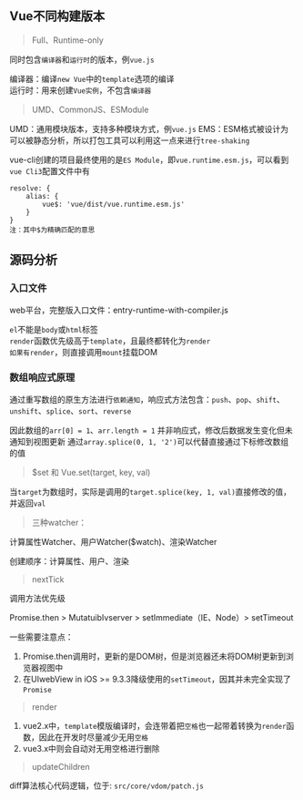 ## Vue不同构建版本  

> Full、Runtime-only

同时包含`编译器`和`运行时`的版本，例`vue.js`  

编译器：编译`new Vue`中的`template`选项的编译  
运行时：用来创建`Vue实例`，不包含`编译器`  

> UMD、CommonJS、ESModule

UMD：通用模块版本，支持多种模块方式，例`vue.js`
EMS：ESM格式被设计为可以被静态分析，所以打包工具可以利用这一点来进行`tree-shaking`

vue-cli创建的项目最终使用的是`ES Module`，即`vue.runtime.esm.js`，可以看到`vue Cli3`配置文件中有
```
resolve: { 
    alias: { 
        vue$: 'vue/dist/vue.runtime.esm.js'
    } 
}
注：其中$为精确匹配的意思
```

## 源码分析

### 入口文件

web平台，完整版入口文件：entry-runtime-with-compiler.js  

`el`不能是`body`或`html`标签  
`render`函数优先级高于`template`，且最终都转化为`render`  
`如果有render`，则直接调用`mount`挂载DOM  


### 数组响应式原理

通过重写数组的原生方法进行`依赖通知`，响应式方法包含：`push`、`pop`、`shift`、`unshift`、`splice`、`sort`、`reverse`  

因此数组的`arr[0] = 1`、`arr.length = 1`
并非响应式，修改后数据发生变化但未通知到视图更新
通过`array.splice(0, 1, '2')`可以代替直接通过下标修改数组的值

> $set 和 Vue.set(target, key, val) 

当`target`为数组时，实际是调用的`target.splice(key, 1, val)`直接修改的值，并返回`val`

> 三种watcher：

计算属性Watcher、用户Watcher($watch)、渲染Watcher  

创建顺序：计算属性、用户、渲染

> nextTick 

调用方法优先级

Promise.then > MutatuibIvserver > setImmediate（IE、Node）> setTimeout

一些需要注意点：

1. Promise.then调用时，更新的是DOM树，但是浏览器还未将DOM树更新到浏览器视图中
2. 在UIwebView in iOS >= 9.3.3降级使用的`setTimeout`，因其并未完全实现了`Promise`

> render

1. vue2.x中，`template`模版编译时，会连带着把`空格`也一起带着转换为`render`函数，因此在开发时尽量减少无用`空格`
2. vue3.x中则会自动对无用空格进行删除

> updateChildren

diff算法核心代码逻辑，位于: `src/core/vdom/patch.js`
